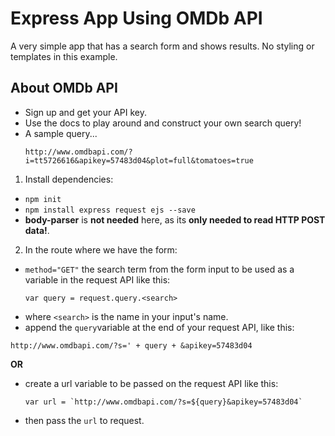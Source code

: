 # Express App Using OMDb API
A very simple app that has a search form and shows results.
No styling or templates in this example.

## About OMDb API

- Sign up and get your API key.
- Use the docs to play around and construct your own search query!
- A sample query...
  ```
  http://www.omdbapi.com/?i=tt5726616&apikey=57483d04&plot=full&tomatoes=true
  ```

1. Install dependencies:
  - `npm init`
  - `npm install express request ejs --save`
  - **body-parser** is **not needed** here, as its **only needed to read HTTP POST data!**.


2. In the route where we have the form:  
  - `method="GET"` the search term from the form input to be used as a variable in the request API like this:
    ```
    var query = request.query.<search>
    ```
  - where `<search>` is the name in your input's name.
  - append the `query`variable at the end of your request API, like this:
  ```
  http://www.omdbapi.com/?s=' + query + &apikey=57483d04
  ```

  **OR**

  - create a url variable to be passed on the request API like this:
    ```
    var url = `http://www.omdbapi.com/?s=${query}&apikey=57483d04`
    ```
  - then pass the `url` to request.   
